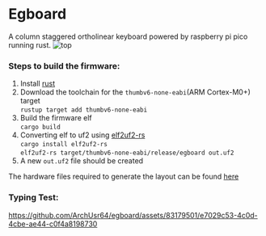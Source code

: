 # Egboard

A column staggered ortholinear keyboard powered by raspberry pi pico running rust.
![top](https://github.com/ArchUsr64/egboard/assets/83179501/86e5122f-7d14-4ca2-91a6-49251adbade7)

### Steps to build the firmware:
1. Install [rust](https://rust-lang.org)
2. Download the toolchain for the `thumbv6-none-eabi`(ARM Cortex-M0+) target\
   `rustup target add thumbv6-none-eabi`
3. Build the firmware elf\
   `cargo build`
4. Converting elf to uf2 using [elf2uf2-rs](https://github.com/JoNil/elf2uf2-rs)\
   `cargo install elf2uf2-rs`\
   `elf2uf2-rs target/thumbv6-none-eabi/release/egboard out.uf2`
5. A new `out.uf2` file should be created

The hardware files required to generate the layout can be found [here](https://github.com/ArchUsr64/egboard/tree/main/files/hardware)

### Typing Test:


https://github.com/ArchUsr64/egboard/assets/83179501/e7029c53-4c0d-4cbe-ae44-c0f4a8198730

